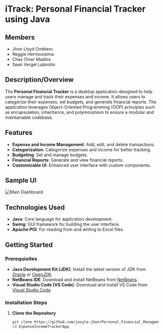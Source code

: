 # iTrack: Personal Financial Tracker using Java

## Members
- Jhon Lloyd Omblero
- Reggie Hermosisima
- Chas Omer Madlos
- Sean Vergel Labnotin

## Description/Overview
The **Personal Financial Tracker** is a desktop application designed to help users manage and track their expenses and income. It allows users to categorize their expenses, set budgets, and generate financial reports. The application leverages Object-Oriented Programming (OOP) principles such as encapsulation, inheritance, and polymorphism to ensure a modular and maintainable codebase.

## Features
- **Expense and Income Management**: Add, edit, and delete transactions.
- **Categorization**: Categorize expenses and income for better tracking.
- **Budgeting**: Set and manage budgets.
- **Financial Reports**: Generate and view financial reports.
- **Customizable UI**: Enhanced user interface with custom components.
## Sample UI
![Main Dashboard](images/image.png)

## Technologies Used
- **Java**: Core language for application development.
- **Swing**: GUI framework for building the user interface.
- **Apache POI**: For reading from and writing to Excel files.

## Getting Started

### Prerequisites
- **Java Development Kit (JDK)**: Install the latest version of JDK from [Oracle](https://www.oracle.com/java/technologies/javase-jdk11-downloads.html) or [OpenJDK](https://openjdk.java.net/install/).
- **NetBeans IDE**: Download and install NetBeans from [NetBeans](https://netbeans.apache.org/download/index.html).
- **Visual Studio Code (VS Code)**: Download and install VS Code from [Visual Studio Code](https://code.visualstudio.com/Download).

### Installation Steps
1. **Clone the Repository**
   ```sh
   git clone https://github.com/joxyle-jhon/Personal_Financial_Management.git
   cd ExpenseIncomeTrackerApp
